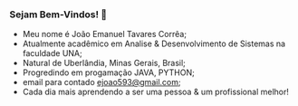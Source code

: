 ### Sejam Bem-Vindos! 👋

- Meu nome é João Emanuel Tavares Corrêa;
- Atualmente acadêmico em Analise & Desenvolvimento de Sistemas na faculdade UNA;
- Natural de Uberlândia, Minas Gerais, Brasil;
- Progredindo em progamação JAVA, PYTHON;
- email para contado ejoao593@gmail.com;
- Cada dia mais aprendendo a ser uma pessoa & um profissional melhor!


